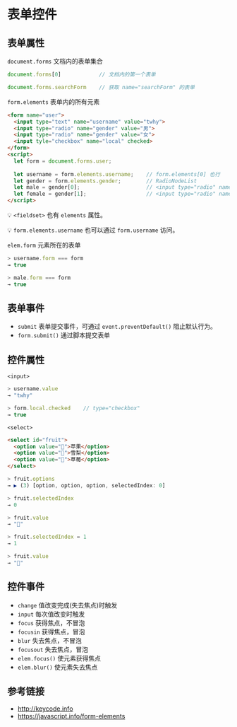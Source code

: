 # 表单控件

## 表单属性
`document.forms` 文档内的表单集合
```javascript
document.forms[0]            // 文档内的第一个表单

document.forms.searchForm    // 获取 name="searchForm" 的表单
```

`form.elements` 表单内的所有元素
```html
<form name="user">
  <input type="text" name="username" value="twhy">
  <input type="radio" name="gender" value="男">
  <input type="radio" name="gender" value="女">
  <input tyle="checkbox" name="local" checked>
</form>
<script>
  let form = document.forms.user;
  
  let username = form.elements.username;    // form.elements[0] 也行
  let gender = form.elements.gender;        // RadioNodeList
  let male = gender[0];                     // <input type="radio" name="gender" value="男">
  let female = gender[1];                   // <input type="radio" name="gender" value="女">
</script>
```
💡 `<fieldset>` 也有 `elements` 属性。

💡 `form.elements.username` 也可以通过 `form.username` 访问。

`elem.form` 元素所在的表单
```javascript
> username.form === form
→ true

> male.form === form
→ true
```

## 表单事件
* `submit` 表单提交事件，可通过 `event.preventDefault()` 阻止默认行为。
* `form.submit()` 通过脚本提交表单

## 控件属性
`<input>`
```javascript
> username.value
→ "twhy"

> form.local.checked    // type="checkbox"
→ true
```
`<select>`
```html
<select id="fruit">
  <option value="🍎">苹果</option>
  <option value="🍐">雪梨</option>
  <option value="🍓">草莓</option>
</select>
```
```javascript
> fruit.options
→ ▶︎ (3) [option, option, option, selectedIndex: 0]

> fruit.selectedIndex
→ 0

> fruit.value
→ "🍎"

> fruit.selectedIndex = 1
→ 1

> fruit.value
→ "🍐"
```

## 控件事件
* `change` 值改变完成(失去焦点)时触发
* `input` 每次值改变时触发
* `focus` 获得焦点，不冒泡
* `focusin` 获得焦点，冒泡
* `blur` 失去焦点，不冒泡
* `focusout` 失去焦点，冒泡
* `elem.focus()` 使元素获得焦点
* `elem.blur()` 使元素失去焦点

## 参考链接
* http://keycode.info
* https://javascript.info/form-elements
